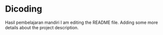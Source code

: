 # Dicoding
Hasil pembelajaran mandiri
I am editing the README file. Adding some more details about the project description.
